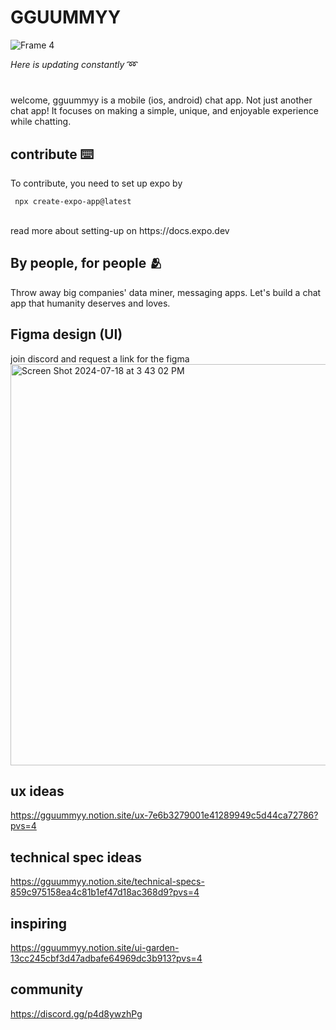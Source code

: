 # GGUUMMYY 

![Frame 4](https://github.com/user-attachments/assets/4c2c1ec0-6303-4fc3-92d2-c6182972dc2a) <br>

*Here is updating constantly* ➿ <br>
#
welcome, gguummyy is a mobile (ios, android) chat app. Not just another chat app! It focuses on making a simple, unique, and enjoyable experience while chatting. 

## contribute ⌨️
To contribute, you need to set up expo by <br>
```
 npx create-expo-app@latest
```
<br>
read more about setting-up on https://docs.expo.dev

## By people, for people 🫂
Throw away big companies' data miner, messaging apps. Let's build a chat app that humanity deserves and loves. 

## Figma design (UI)
join discord and request a link for the figma
<img width="642" alt="Screen Shot 2024-07-18 at 3 43 02 PM" src="https://github.com/user-attachments/assets/72f059fc-44fa-4672-985d-0f584f92528a">


## ux ideas
https://gguummyy.notion.site/ux-7e6b3279001e41289949c5d44ca72786?pvs=4

## technical spec ideas
https://gguummyy.notion.site/technical-specs-859c975158ea4c81b1ef47d18ac368d9?pvs=4

## inspiring
https://gguummyy.notion.site/ui-garden-13cc245cbf3d47adbafe64969dc3b913?pvs=4

## community 
https://discord.gg/p4d8ywzhPg

